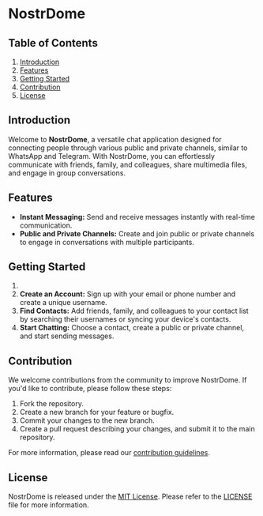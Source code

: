 # NostrDome

## Table of Contents
1. [Introduction](#introduction)
2. [Features](#features)
3. [Getting Started](#getting-started)
4. [Contribution](#contribution)
5. [License](#license)

## Introduction
Welcome to **NostrDome**, a versatile chat application designed for connecting people through various public and private channels, similar to WhatsApp and Telegram. With NostrDome, you can effortlessly communicate with friends, family, and colleagues, share multimedia files, and engage in group conversations.

## Features
- **Instant Messaging:** Send and receive messages instantly with real-time communication.
- **Public and Private Channels:** Create and join public or private channels to engage in conversations with multiple participants.

## Getting Started
1. 
2. **Create an Account:** Sign up with your email or phone number and create a unique username.
3. **Find Contacts:** Add friends, family, and colleagues to your contact list by searching their usernames or syncing your device's contacts.
4. **Start Chatting:** Choose a contact, create a public or private channel, and start sending messages.

## Contribution
We welcome contributions from the community to improve NostrDome. If you'd like to contribute, please follow these steps:

1. Fork the repository.
2. Create a new branch for your feature or bugfix.
3. Commit your changes to the new branch.
4. Create a pull request describing your changes, and submit it to the main repository.

For more information, please read our [contribution guidelines](https://www.example.com/contribute).

## License
NostrDome is released under the [MIT License](https://opensource.org/licenses/MIT). Please refer to the [LICENSE](LICENSE) file for more information.
